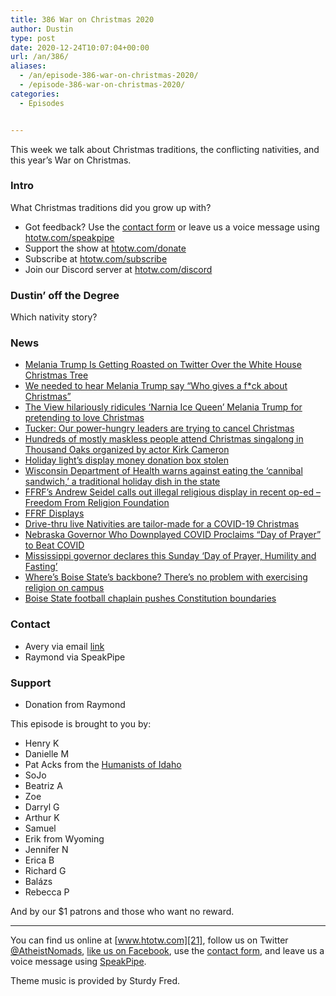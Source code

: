 ```yaml
---
title: 386 War on Christmas 2020
author: Dustin
type: post
date: 2020-12-24T10:07:04+00:00
url: /an/386/
aliases:
  - /an/episode-386-war-on-christmas-2020/
  - /episode-386-war-on-christmas-2020/
categories:
  - Episodes


---
```

<div id="buzzsprout-player-10552723"></div><script src="https://www.buzzsprout.com/1983601/10552723-386-war-on-christmas-2020.js?container_id=buzzsprout-player-10552723&player=small" type="text/javascript" charset="utf-8"></script>

This week we talk about Christmas traditions, the conflicting nativities, and this year&#8217;s War on Christmas.

<!--more-->

### Intro

What Christmas traditions did you grow up with?

 * Got feedback? Use the <a href="https://htotw.com/contact" target="_blank" rel="noopener">contact form</a> or leave us a voice message using [htotw.com/speakpipe][1]
 * Support the show at [htotw.com/donate][2]
 * Subscribe at [htotw.com/subscribe][3]
 * Join our Discord server at [htotw.com/discord][4]

### Dustin&#8217; off the Degree

Which nativity story?

### News

  *  [Melania Trump Is Getting Roasted on Twitter Over the White House Christmas Tree][5]
  *  [We needed to hear Melania Trump say &#8220;Who gives a f*ck about Christmas&#8221;][6]
  *  [The View hilariously ridicules &#8216;Narnia Ice Queen&#8217; Melania Trump for pretending to love Christmas][7]
  *  [Tucker: Our power-hungry leaders are trying to cancel Christmas][8]
  *  [Hundreds of mostly maskless people attend Christmas singalong in Thousand Oaks organized by actor Kirk Cameron][9]
  *  [Holiday light&#8217;s display money donation box stolen][10]
  *  [Wisconsin Department of Health warns against eating the &#8216;cannibal sandwich,&#8217; a traditional holiday dish in the state][11]
  *  [FFRF&#8217;s Andrew Seidel calls out illegal religious display in recent op-ed &#8211; Freedom From Religion Foundation][12]
  * [FFRF Displays][13]
  *  [Drive-thru live Nativities are tailor-made for a COVID-19 Christmas][14]
  *  [Nebraska Governor Who Downplayed COVID Proclaims &#8220;Day of Prayer&#8221; to Beat COVID][15]
  *  [Mississippi governor declares this Sunday &#8216;Day of Prayer, Humility and Fasting&#8217;][16]
  *  [Where&#8217;s Boise State&#8217;s backbone? There&#8217;s no problem with exercising religion on campus][17]
  *  [Boise State football chaplain pushes Constitution boundaries][18]

### Contact

  * Avery via email  [link][19]
  * Raymond via SpeakPipe

### Support

  * Donation from Raymond

This episode is brought to you by:

  * Henry K
  * Danielle M
  * Pat Acks from the [Humanists of Idaho][20]
  * SoJo
  * Beatriz A
  * Zoe
  * Darryl G
  * Arthur K
  * Samuel
  * Erik from Wyoming
  * Jennifer N
  * Erica B
  * Richard G
  * Balázs
  * Rebecca P

And by our $1 patrons and those who want no reward.

* * *

You can find us online at [www.htotw.com][21], follow us on Twitter [@AtheistNomads][22], [like us on Facebook][23], use the [contact form](https://htotw.com/contact), and leave us a voice message using [SpeakPipe][1].

Theme music is provided by Sturdy Fred.

 [1]: https://htotw.com/speakpipe
 [2]: https://htotw.com/donate
 [3]: https://htotw.com/subscribe
 [4]: https://htotw.com/discord
 [5]: https://www.glamour.com/story/melania-trump-is-getting-roasted-on-twitter-over-the-white-house-christmas-tree
 [6]: https://www.salon.com/2020/11/26/we-needed-to-hear-melania-trump-say-who-gives-a-fck-about-christmas/
 [7]: https://www.rawstory.com/2020/11/the-view-hilariously-ridicules-narnia-ice-queen-melania-trump-for-pretending-to-love-christmas/
 [8]: https://www.msn.com/en-us/video/news/tucker-our-power-hungry-leaders-are-trying-to-cancel-christmas/vi-BB1bCbAh
 [9]: https://ktla.com/news/local-news/hundreds-of-mostly-maskless-people-attend-christmas-singalong-in-thousand-oaks-organized-by-actor-kirk-cameron/
 [10]: https://www.wfmynews2.com/article/life/holidays/grinch-steals-holiday-light-displays-donation-box-300-in-cash-meant-for-children-in-hospital/83-4ffe4bed-8e50-4c09-8c53-c2a1a589271e
 [11]: https://www.cnn.com/2020/12/14/us/cannibal-sandwich-wisconsin-trnd/index.html
 [12]: https://ffrf.org/news/news-releases/item/38259-ffrf-s-andrew-seidel-calls-out-illegal-religious-display-in-recent-op-ed
 [13]: https://ffrf.org/news/news-releases
 [14]: https://religionnews.com/2020/12/04/drive-thru-live-nativities-take-the-spotlight-amid-a-covid-19-christmas/
 [15]: https://friendlyatheist.patheos.com/2020/12/19/nebraska-governor-who-downplayed-covid-proclaims-day-of-prayer-to-beat-covid/
 [16]: https://www.wtva.com/content/state/Mississippi-governor-declares-this-Sunday-Day-of-Prayer-Humility-and-Fasting-573408791.html
 [17]: https://www.msn.com/en-us/news/world/where-s-boise-state-s-backbone-there-s-no-problem-with-exercising-religion-on-campus/ar-BB1c1Ovg
 [18]: https://www.idahostatesman.com/sports/college/mountain-west/boise-state-university/boise-state-football/article247902250.html
 [19]: https://thesatanictemple.com/pages/church-of-satan-vs-satanic-temple
 [20]: https://www.humanistsofidaho.org/
 [21]: https://www.htotw.com/
 [22]: https://htotw.com/twitter
 [23]: https://htotw.com/facebook